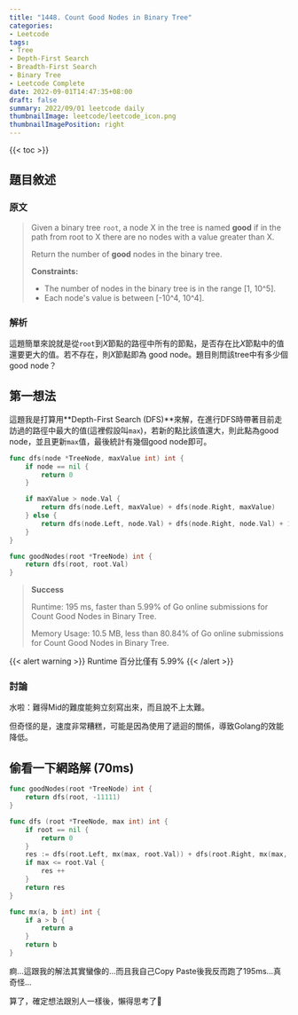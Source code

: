 ```yaml
---
title: "1448. Count Good Nodes in Binary Tree"
categories:
- Leetcode
tags:
- Tree
- Depth-First Search
- Breadth-First Search
- Binary Tree
- Leetcode Complete
date: 2022-09-01T14:47:35+08:00
draft: false
summary: 2022/09/01 leetcode daily
thumbnailImage: leetcode/leetcode_icon.png
thumbnailImagePosition: right
---
```


{{< toc >}}

## 題目敘述

### 原文

> Given a binary tree ```root```, a node X in the tree is named **good** if in the path from root to X there are no nodes with a value greater than X.
>
> Return the number of **good** nodes in the binary tree.
>
> **Constraints:**
>
> - The number of nodes in the binary tree is in the range [1, 10^5].
> - Each node's value is between [-10^4, 10^4].

### 解析

這題簡單來說就是從```root```到*X*節點的路徑中所有的節點，是否存在比*X*節點中的值還要更大的值。若不存在，則*X*節點即為 good node。題目則問該tree中有多少個good node？

## 第一想法

這題我是打算用**Depth-First Search (DFS)**來解，在進行DFS時帶著目前走訪過的路徑中最大的值(這裡假設叫```max```)，若新的點比該值還大，則此點為good node，並且更新```max```值，最後統計有幾個good node即可。

```go
func dfs(node *TreeNode, maxValue int) int {
    if node == nil {
        return 0
    }

    if maxValue > node.Val {
        return dfs(node.Left, maxValue) + dfs(node.Right, maxValue)
    } else {
        return dfs(node.Left, node.Val) + dfs(node.Right, node.Val) + 1
    }
}

func goodNodes(root *TreeNode) int {
    return dfs(root, root.Val)
}
```

> **Success**
>
> Runtime: 195 ms, faster than 5.99% of Go online submissions for Count Good Nodes in Binary Tree.
>
> Memory Usage: 10.5 MB, less than 80.84% of Go online submissions for Count Good Nodes in Binary Tree.

{{< alert warning >}}
Runtime 百分比僅有 5.99%
{{< /alert >}}

### 討論

水啦：難得Mid的難度能夠立刻寫出來，而且說不上太難。

但奇怪的是，速度非常糟糕，可能是因為使用了遞迴的關係，導致Golang的效能降低。

## 偷看一下網路解 (70ms)

```go
func goodNodes(root *TreeNode) int {
    return dfs(root, -11111)
}

func dfs (root *TreeNode, max int) int {
    if root == nil {
        return 0
    }
    res := dfs(root.Left, mx(max, root.Val)) + dfs(root.Right, mx(max, root.Val))
    if max <= root.Val {
        res ++
    }
    return res
}

func mx(a, b int) int {
    if a > b {
        return a
    }
    return b
}
```

痾...這跟我的解法其實蠻像的...而且我自己Copy Paste後我反而跑了195ms...真奇怪...

算了，確定想法跟別人一樣後，懶得思考了🤣
